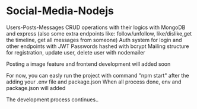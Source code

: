 # Social-Media-Nodejs
Users-Posts-Messages CRUD operations with their logics with MongoDB and express
(also some extra endpoints like: follow/unfollow, like/dislike,get the timeline, get all messages from someone)
Auth system for login and other endpoints with JWT
Passwords hashed with bcrypt
Mailing structure for registration, update user, delete user with nodemailer

Posting a image feature and frontend development will added soon

For now, you can easly run the project with command "npm start" after the adding your .env file and package.json
When all process done, env and package.json will added



The development process continues..
